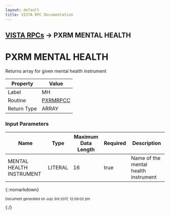 ```yaml
---
layout: default
title: VISTA RPC Documentation
---
```


## [VISTA RPCs](TableOfContents) &#8594; PXRM MENTAL HEALTH
# PXRM MENTAL HEALTH

Returns array for given mental health instrument

Property | Value
--- | ---
Label | MH
Routine | [PXRMRPCC](http://code.osehra.org/dox/Routine_PXRMRPCC_source.html)
Return Type | ARRAY


### Input Parameters

Name | Type | Maximum Data Length | Required | Description
--- | --- | --- | --- | ---
MENTAL HEALTH INSTRUMENT | LITERAL | 16 | true | Name of the mental health instrument



{::nomarkdown} <br/><p style="font-size: 11px">Document generated on July 3rd 2017, 12:09:02 pm</p>{:/}